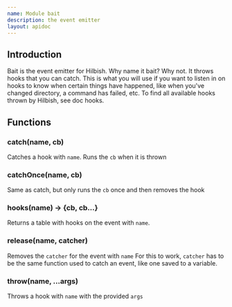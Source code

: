 ```yaml
---
name: Module bait
description: the event emitter
layout: apidoc
---
```


## Introduction
Bait is the event emitter for Hilbish. Why name it bait? Why not.
It throws hooks that you can catch. This is what you will use if
you want to listen in on hooks to know when certain things have
happened, like when you've changed directory, a command has failed,
etc. To find all available hooks thrown by Hilbish, see doc hooks.

## Functions
### catch(name, cb)
Catches a hook with `name`. Runs the `cb` when it is thrown

### catchOnce(name, cb)
Same as catch, but only runs the `cb` once and then removes the hook

### hooks(name) -> {cb, cb...}
Returns a table with hooks on the event with `name`.

### release(name, catcher)
Removes the `catcher` for the event with `name`
For this to work, `catcher` has to be the same function used to catch
an event, like one saved to a variable.

### throw(name, ...args)
Throws a hook with `name` with the provided `args`

